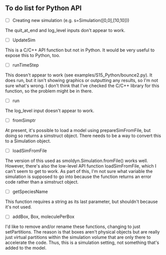 ## To do list for Python API

- [ ] Creating new simulation (e.g. s=Simulation([0,0],[10,10]))

The quit_at_end and log_level inputs don't appear to work.

- [ ] UpdateSim

This is a C/C++ API function but not in Python. It would be very useful to
expose this to Python, too.

- [ ] runTimeStep

This doesn't appear to work (see examples/S15_Python/bounce2.py). It does run,
but it isn't showing graphics or outputting any results, so I'm not sure what's
wrong. I don't think that I've checked the C/C++ library for this function, so
the problem might be in there.

- [ ] run

The log_level input doesn't appear to work.

- [ ] fromSimptr

At present, it's possible to load a model using prepareSimFromFile, but doing
so returns a simstruct object. There needs to be a way to convert this to a
Simulation object.


- [ ]  loadSimFromFile

The version of this used as smoldyn.Simulation.fromFile() works well. However,
there's also the low-level API function loadSimFromFile, which I can't seem to
get to work. As part of this, I'm not sure what variable the simulation is
supposed to go into because the function returns an error code rather than a
simstruct object.


- [ ] getSpeciesName

This function requires a string as its last parameter, but shouldn't because
it's not used.


- [ ] addBox, Box, moleculePerBox

I'd like to remove and/or rename these functions, changing to just
setPartitions. The reason is that boxes aren't physical objects but are really
just virtual partitions within the simulation volume that are only there to
accelerate the code. Thus, this is a simulation setting, not something that's
added to the model.
